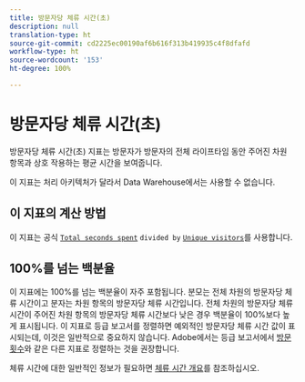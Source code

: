 ```yaml
---
title: 방문자당 체류 시간(초)
description: null
translation-type: ht
source-git-commit: cd2225ec00190af6b616f313b419935c4f8dfafd
workflow-type: ht
source-wordcount: '153'
ht-degree: 100%

---
```



# 방문자당 체류 시간(초)

방문자당 체류 시간(초) 지표는 방문자가 방문자의 전체 라이프타임 동안 주어진 차원 항목과 상호 작용하는 평균 시간을 보여줍니다.

이 지표는 처리 아키텍처가 달라서 Data Warehouse에서는 사용할 수 없습니다.

## 이 지표의 계산 방법

이 지표는 공식 [`Total seconds spent`](total-seconds-spent.md) `divided by` [`Unique visitors`](unique-visitors.md)를 사용합니다.

## 100%를 넘는 백분율

이 지표에는 100%를 넘는 백분율이 자주 포함됩니다. 분모는 전체 차원의 방문자당 체류 시간이고 분자는 차원 항목의 방문자당 체류 시간입니다. 전체 차원의 방문자당 체류 시간이 주어진 차원 항목의 방문자당 체류 시간보다 낮은 경우 백분율이 100%보다 높게 표시됩니다. 이 지표로 등급 보고서를 정렬하면 예외적인 방문자당 체류 시간 값이 표시되는데, 이것은 일반적으로 중요하지 않습니다. Adobe에서는 등급 보고서에서 [방문 횟수](visits.md)와 같은 다른 지표로 정렬하는 것을 권장합니다.

체류 시간에 대한 일반적인 정보가 필요하면 [체류 시간 개요](time-spent.md)를 참조하십시오.
